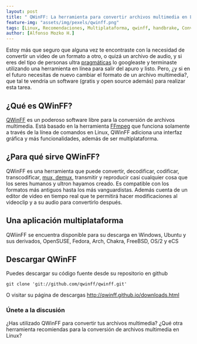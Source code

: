 ```yaml
---
layout: post
title: " QWinFF: La herramienta para convertir archivos multimedia en Linux que estabas buscando"
feature-img: "assets/img/pexels/qwinff.png"
tags: [Linux, Recomendaciones, Multiplataforma, qwinff, handbrake, Convertidor]
author: [Alfonso Mozko H.]
---
```

Estoy más que seguro que alguna vez te encontraste con la necesidad de convertir un video de un formato a otro, o quizá un archivo de audio, y si eres del tipo de personas ultra [pragmáticas]( https://www.significados.com/pragmatico/) lo googleaste y terminaste utilizando una herramienta en línea para salir del apuro y listo. Pero, ¿y si en el futuro necesitas de nuevo cambiar el formato de un archivo multimedia?, que tal te vendría un software (gratis y open source además) para realizar esta tarea.

## ¿Qué es QWinFF? 
[QWinFF]( http://qwinff.github.io/) es un poderoso software libre para la conversión de archivos multimedia. Está basado en la herramienta [FFmpeg]( http://ffmpeg.org/about.html) que funciona solamente a través de la línea de comandos en Linux,  QWinFF adiciona una interfaz gráfica y más funcionalidades, además de ser multiplataforma.

## ¿Para qué sirve QWinFF?
QWinFF es una herramienta que puede convertir, decodificar, codificar, transcodificar, [mux, demux]( https://techlandia.com/mux-demux-info_250607/), transmitir y reproducir casi cualquier cosa que los seres humanos y ultron hayamos creado. Es compatible con los formatos más antiguos hasta los más vanguardistas.
Además cuenta de un editor de video en tiempo real que te permitirá hacer modificaciones al videoclip y a su audio para convertirlo después.

## Una aplicación multiplataforma
QWiinFF se encuentra disponible para su descarga en Windows, Ubuntu y sus derivados, OpenSUSE, Fedora, Arch, Chakra, FreeBSD, OS/2 y eCS

## Descargar QWinFF
Puedes descargar su código fuente desde su repositorio en github 

``git clone 'git://github.com/qwinff/qwinff.git'``

 O visitar su página de descargas <http://qwinff.github.io/downloads.html>

### Únete a la discusión 
¿Has utilizado QWinFF para convertir tus archivos multimedia? ¿Qué otra herramienta recomiendas para la conversión de archivos multimedia en Linux?
